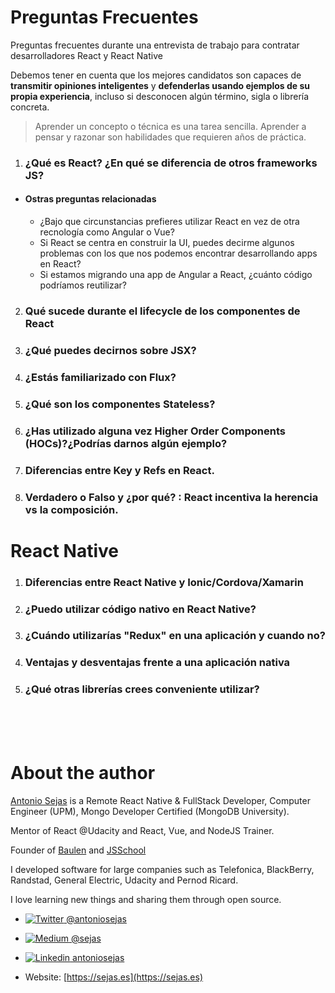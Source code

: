 
# Preguntas Frecuentes
Preguntas frecuentes durante una entrevista de trabajo para contratar desarrolladores React y React Native 

Debemos tener en cuenta que los mejores candidatos son capaces de **transmitir opiniones inteligentes** y **defenderlas usando ejemplos de su propia experiencia**, incluso si desconocen algún término, sigla o librería concreta.
> Aprender un concepto o técnica es una tarea sencilla. Aprender a pensar y razonar son habilidades que requieren años de práctica.

1.  ### ¿Qué es React? ¿En qué se diferencia de otros frameworks JS?
 - #### Ostras preguntas relacionadas
   - ¿Bajo que circunstancias prefieres utilizar React en vez de otra recnología como Angular o Vue?
   - Si React se centra en construir la UI, puedes decirme algunos problemas con los que nos podemos encontrar desarrollando apps en React?
   - Si estamos migrando una app de Angular a React, ¿cuánto código podríamos reutilizar?
2. ### Qué sucede durante el lifecycle de los componentes de React
3. ### ¿Qué puedes decirnos sobre JSX?
4. ### ¿Estás familiarizado con Flux?
5. ### ¿Qué son los componentes Stateless?
6. ### ¿Has utilizado alguna vez Higher Order Components (HOCs)?¿Podrías darnos algún ejemplo?
7. ### Diferencias entre Key y Refs en React.
8. ### Verdadero o Falso y ¿por qué? : React incentiva la herencia vs la composición.


# React Native
1. ### Diferencias entre React Native y Ionic/Cordova/Xamarin
2. ### ¿Puedo utilizar código nativo en React Native?
3. ### ¿Cuándo utilizarías "Redux" en una aplicación y cuando no?
4. ### Ventajas y desventajas frente a una aplicación nativa
5. ### ¿Qué otras librerías crees conveniente utilizar?


<br /><br /><br />

# About the author
[Antonio Sejas](https://sejas.es) is a Remote React Native & FullStack Developer, Computer Engineer (UPM), Mongo Developer Certified (MongoDB University).

Mentor of React @Udacity and React, Vue, and NodeJS Trainer.

Founder of [Baulen](https://baulen.com) and [JSSchool](https://jsschool.es)

I developed software for large companies such as Telefonica, BlackBerry, Randstad, General Electric, Udacity and Pernod Ricard.

I love learning new things and sharing them through open source.
-  [![Twitter](https://raw.githubusercontent.com/adamfairhead/webicons/master/webicons/webicon-twitter-s.png) @antoniosejas](http://bit.ly/2A1yeOT)

-  [ ![Medium](https://raw.githubusercontent.com/adamfairhead/webicons/master/webicons/webicon-medium-s.png)         @sejas](http://bit.ly/2NyXDBw)

-  [![Linkedin](https://raw.githubusercontent.com/adamfairhead/webicons/master/webicons/webicon-linkedin-s.png) antoniosejas](http://bit.ly/2LghNDK)

- Website: [https://sejas.es](https://sejas.es)

